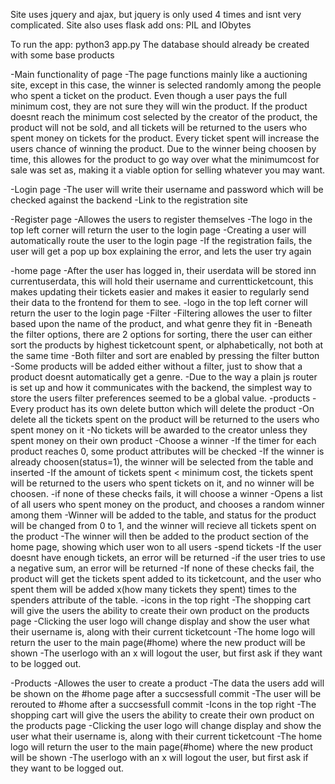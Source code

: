 Site uses jquery and ajax, but jquery is only used 4 times and isnt very complicated.
Site also uses flask add ons: PIL and IObytes


To run the app: python3 app.py
The database should already be created with some base products

-Main functionality of page
    -The page functions mainly like a auctioning site, except in this case, the winner is selected randomly among the people who spent a ticket on the product. Even though a user pays the full minimum cost, they are not sure they will win the product. If the product doesnt reach the minimum cost selected by the creator of the product, the product will not be sold, and all tickets will be returned to the users who spent money on tickets for the product.
    Every ticket spent will increase the users chance of winning the product. Due to the winner being choosen by time, this allowes for the product to go way over what the minimumcost for sale was set as, making it a viable option for selling whatever you may want.

-Login page
    -The user will write their username and password which will be checked against the backend
    -Link to the registration site

-Register page
    -Allowes the users to register themselves
    -The logo in the top left corner will return the user to the login page
    -Creating a user will automatically route the user to the login page
    -If the registration fails, the user will get a pop up box explaining the error, and lets the user try again

-home page
    -After the user has logged in, their userdata will be stored inn currentuserdata, this will hold their username and currentticketcount, this makes updating their tickets easier and makes it easier to regularly send their data to the frontend for them to see.
    -logo in the top left corner will return the user to the login page
    -Filter
        -Filtering allowes the user to filter based upon the name of the product, and what genre they fit in
        -Beneath the filter options, there are 2 options for sorting, there the user can either sort the products by highest ticketcount spent, or alphabetically, not both at the same time
        -Both filter and sort are enabled by pressing the filter button
        -Some products will be added either without a filter, just to show that a product doesnt automatically get a genre.
        -Due to the way a plain js router is set up and how it communicates with the backend, the simplest way to store the users filter preferences seemed to be a global value.
    -products
        -Every product has its own delete button which will delete the product
            -On delete all the tickets spent on the product will be returned to the users who spent money on it
            -No tickets will be awarded to the creator unless they spent money on their own product
        -Choose a winner
            -If the timer for each product reaches 0, some product attributes will be checked
                -If the winner is already choosen(status=1), the winner will be selected from the table and inserted
                -If the amount of tickets spent < minimum cost, the tickets spent will be returned to the users who spent tickets on it, and no winner will be choosen.
                -if none of these checks fails, it will choose a winner
                    -Opens a list of all users who spent money on the product, and chooses a random winner among them
                    -Winner will be added to the table, and status for the product will be changed from 0 to 1, and the winner will recieve all tickets spent on the product
                    -The winner will then be added to the product section of the home page, showing which user won to all users
        -spend tickets
            -If the user doesnt have enough tickets, an error will be returned
            -if the user tries to use a negative sum, an error will be returned
            -If none of these checks fail, the product will get the tickets spent added to its ticketcount, and the user who spent them will be added x(how many tickets they spent) times to the spenders attribute of the table.
        -icons in the top right
            -The shopping cart will give the users the ability to create their own product on the products page
            -Clicking the user logo will change display and show the user what their username is, along with their current ticketcount
            -The home logo will return the user to the main page(#home) where the new product will be shown
            -The userlogo with an x will logout the user, but first ask if they want to be logged out.

-Products
    -Allowes the user to create a product
    -The data the users add will be shown on the #home page after a succsessfull commit
    -The user will be rerouted to #home after a succsessfull commit
    -Icons in the top right
        -The shopping cart will give the users the ability to create their own product on the products page
        -Clicking the user logo will change display and show the user what their username is, along with their current ticketcount
        -The home logo will return the user to the main page(#home) where the new product will be shown
        -The userlogo with an x will logout the user, but first ask if they want to be logged out.